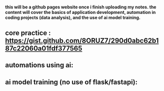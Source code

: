#### this will be a github pages website once i finish uploading my notes. the content will cover the basics of application development, automation in coding projects (data analysis), and the use of ai model training. 

## core practice : https://gist.github.com/8ORUZ7/290d0abc62b187c22060a01fdf377565

## automations using ai: 

## ai model training (no use of flask/fastapi): 



